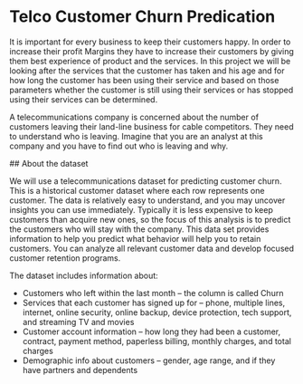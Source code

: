 # Telco Customer Churn Predication
<p>
It is important for every business to keep their customers happy. In order to increase their profit Margins they have to increase their customers by giving them best experience of product and the services. In this project we will be looking after the services that the customer has taken and his age and for how long the customer has been using their service and based on those parameters whether the customer is still using their services or has stopped using their services can be determined.
</p>
<p>
A telecommunications company is concerned about the number of customers leaving their land-line business for cable competitors. They need to understand who is leaving. Imagine that you are an analyst at this company and you have to find out who is leaving and why.
</p>
## About the dataset

We will use a telecommunications dataset for predicting customer churn. This is a historical customer dataset where each row represents one customer. The data is relatively easy to understand, and you may uncover insights you can use immediately. Typically it is less expensive to keep customers than acquire new ones, so the focus of this analysis is to predict the customers who will stay with the company.
This data set provides information to help you predict what behavior will help you to retain customers. You can analyze all relevant customer data and develop focused customer retention programs.

The dataset includes information about:
<ul>
<li> Customers who left within the last month – the column is called Churn</li>
<li> Services that each customer has signed up for – phone, multiple lines, internet, online security, online backup, device    protection, tech support, and streaming TV and movies</li>
<li> Customer account information – how long they had been a customer, contract, payment method, paperless billing, monthly charges, and total charges</li>
<li> Demographic info about customers – gender, age range, and if they have partners and dependents</li>
</ul>

